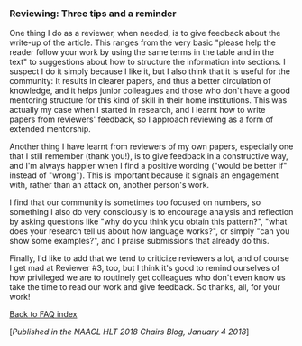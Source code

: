 ### Reviewing: Three tips and a reminder

One thing I do as a reviewer, when needed, is to give feedback about the write-up of the article. This ranges from the very basic "please help the reader follow your work by using the same terms in the table and in the text" to suggestions about how to structure the information into sections. I suspect I do it simply because I like it, but I also think that it is useful for the community: It results in clearer papers, and thus a better circulation of knowledge, and it helps junior colleagues and those who don't have a good mentoring structure for this kind of skill in their home institutions. This was actually my case when I started in research, and I learnt how to write papers from reviewers' feedback, so I approach reviewing as a form of extended mentorship.

Another thing I have learnt from reviewers of my own papers, especially one that I still remember (thank you!), is to give feedback in a constructive way, and I'm always happier when I find a positive wording ("would be better if" instead of "wrong"). This is important because it signals an engagement with, rather than an attack on, another person's work.

I find that our community is sometimes too focused on numbers, so something I also do very consciously is to encourage analysis and reflection by asking questions like "why do you think you obtain this pattern?", "what does your research tell us about how language works?", or simply "can you show some examples?", and I praise submissions that already do this.

Finally, I'd like to add that we tend to criticize reviewers a lot, and of course I get mad at Reviewer #3, too, but I think it's good to remind ourselves of how privileged we are to routinely get colleagues who don't even know us take the time to read our work and give feedback. So thanks, all, for your work!

[Back to FAQ index](/index.md)

[_Published in the NAACL HLT 2018 Chairs Blog, January 4 2018_]

